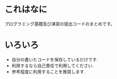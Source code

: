 # これはなに
プログラミング基礎及び演習の提出コードのまとめです。

# いろいろ
- 自分の書いたコードを保存しているだけです.
- 利用するなら自己責任で利用してください.
- 参考程度に利用することを推奨します.
